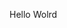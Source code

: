 Hello Wolrd












































































































































































































































































































































































































































































































































































































































































































































































































































































































































































































































































































































































































































































































































































































































































































































































































































































































































































































































































































































































































































































































































































































































































































































































































































































































































































































































































































































































































































